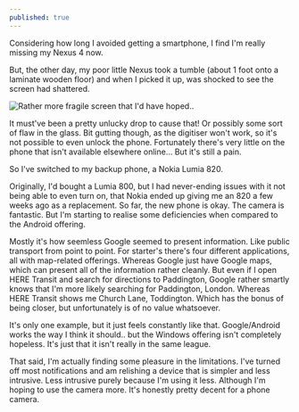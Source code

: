 ```yaml
---
published: true
---
```


Considering how long I avoided getting a smartphone, I find I'm really missing my Nexus 4 now.

But, the other day, my poor little Nexus took a tumble (about 1 foot onto a laminate wooden floor) and when I picked it up, was shocked to see the screen had shattered.

![Rather more fragile screen that I'd have hoped..](http://i.imgur.com/WI9rudu.jpg)

It must've been a pretty unlucky drop to cause that! Or possibly some sort of flaw in the glass. Bit gutting though, as the digitiser won't work, so it's not possible to even unlock the phone. Fortunately there's very little on the phone that isn't available elsewhere online... But it's still a pain.

So I've switched to my backup phone, a Nokia Lumia 820.

Originally, I'd bought a Lumia 800, but I had never-ending issues with it not being able to even turn on, that Nokia ended up giving me an 820 a few weeks ago as a replacement. So far, the new phone is okay. The camera is fantastic. But I'm starting to realise some deficiencies when compared to the Android offering.

Mostly it's how seemless Google seemed to present information. Like public transport from point to point. For starter's there's four different applications, all with map-related offerings. Whereas Google just have Google maps, which can present all of the information rather cleanly. But even if I open HERE Transit and search for directions to Paddington, Google rather smartly knows that I'm more likely searching for Paddington, London. Whereas HERE Transit shows me Church Lane, Toddington. Which has the bonus of being closer, but unfortunately is of no value whatsoever.

It's only one example, but it just feels constantly like that. Google/Android works the way I think it should.. but the Windows offering isn't completely hopeless. It's just that it isn't really in the same league.

That said, I'm actually finding some pleasure in the limitations. I've turned off most notifications and am relishing a device that is simpler and less intrusive. Less intrusive purely because I'm using it less. Although I'm hoping to use the camera more. It's honestly pretty decent for a phone camera.